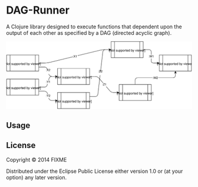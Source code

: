 # DAG-Runner

A Clojure library designed to execute functions that dependent upon
the output of each other as specified by a DAG (directed acyclic
graph). 

![](images/example-dag-runner.svg)

## Usage


## License

Copyright © 2014 FIXME

Distributed under the Eclipse Public License either version 1.0 or (at
your option) any later version.
